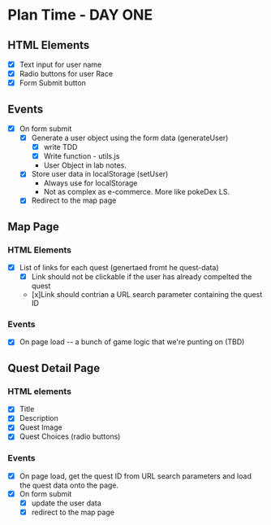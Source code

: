 # Plan Time - DAY ONE
## HTML Elements
- [x] Text input for user name
- [x] Radio buttons for user Race
- [x] Form Submit button
## Events
- [x] On form submit
    - [x] Generate a user object using the form data (generateUser)
        - [x] write TDD
        - [x] Write function - utils.js

        * User Object in lab notes.
    - [x] Store user data in localStorage (setUser)
        * Always use for localStorage
        * Not as complex as e-commerce. More like pokeDex LS.
    - [x] Redirect to the map page

## Map Page
### HTML Elements
- [x] List of links for each quest (genertaed fromt he quest-data)
    - [x] Link should not be clickable if the user has already compelted the quest
    - [x]Link should contrian a URL search parameter containing the quest ID

### Events
- [x] On page load -- a bunch of game logic that we're punting on (TBD)

## Quest Detail Page
### HTML elements
- [x] Title
- [x] Description
- [x] Quest Image
- [x] Quest Choices (radio buttons)

### Events
- [x] On page load, get the quest ID from URL search parameters and load the quest data onto the page.
- [x] On form submit 
    - [x] update the user data
    - [x] redirect to the map page